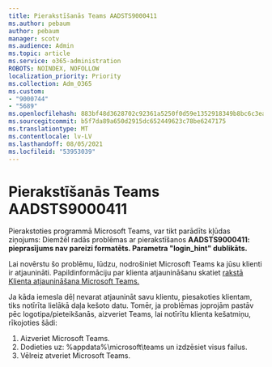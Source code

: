 ```yaml
---
title: Pierakstīšanās Teams AADSTS9000411
ms.author: pebaum
author: pebaum
manager: scotv
ms.audience: Admin
ms.topic: article
ms.service: o365-administration
ROBOTS: NOINDEX, NOFOLLOW
localization_priority: Priority
ms.collection: Adm_O365
ms.custom:
- "9000744"
- "5689"
ms.openlocfilehash: 883bf48d3628702c92361a5250f0d59e1352918349b8bc6c3eae5a948b72fc57
ms.sourcegitcommit: b5f7da89a650d2915dc652449623c78be6247175
ms.translationtype: MT
ms.contentlocale: lv-LV
ms.lasthandoff: 08/05/2021
ms.locfileid: "53953039"
---
```

# <a name="addressing-teams-sign-in-error-aadsts9000411"></a>Pierakstīšanās Teams AADSTS9000411

Pierakstoties programmā Microsoft Teams, var tikt parādīts kļūdas ziņojums: Diemžēl radās problēmas ar pierakstīšanos **AADSTS9000411: pieprasījums nav pareizi formatēts. Parametra "login_hint" dublikāts.**

Lai novērstu šo problēmu, lūdzu, nodrošiniet Microsoft Teams ka jūsu klienti ir atjaunināti. Papildinformāciju par klienta atjaunināšanu skatiet [rakstā Klienta atjaunināšana Microsoft Teams.](https://support.office.com/article/Update-Microsoft-Teams-535a8e4b-45f0-4f6c-8b3d-91bca7a51db1)

Ja kāda iemesla dēļ nevarat atjaunināt savu klientu, piesakoties klientam, tiks notīrīta lielākā daļa kešoto datu. Tomēr, ja problēmas joprojām pastāv pēc logotipa/pieteikšanās, aizveriet Teams, lai notīrītu klienta kešatmiņu, rīkojoties šādi:
1. Aizveriet Microsoft Teams.
2. Dodieties uz: %appdata%\microsoft\teams un izdzēsiet visus failus.
3. Vēlreiz atveriet Microsoft Teams.
